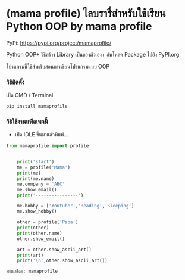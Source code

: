 # (mama profile) ไลบรารี่สำหรับใช้เรียน Python OOP by mama profile

PyPi: https://pypi.org/project/mamaprofile/

Python OOP+ วิธีสร้าง Library เป็นของตัวเอง+ อัพโหลด Package ไปยัง PyPI.org

โปรแกรมนี้ใช้สำหรับสอนการเขียนโปรแกรมแบบ OOP 

### วิธีติดตั้ง

เปิด CMD / Terminal

```python
pip install mamaprofile
```

### วิธีใช้งานแพ็คเพจนี้

- เปิด IDLE ขึ้นมาแล้วพิมพ์...

```python
from mamaprofile import profile


	print('start')
	me = profile('Mama')             
	print(me)
	print(me.name)                  
	me.company = 'ABC'
	me.show_email()                  
	print('----------------')

	me.hobby = ['Youtuber','Reading','Sleeping']
	me.show_hobby()

	other = profile('Papa')
	print(other)
	print(other.name)
	other.show_email()

	art = other.show_ascii_art()
	print(art)
	print('\n',other.show_ascii_art())     

พัฒนาโดย: mamaprofile
